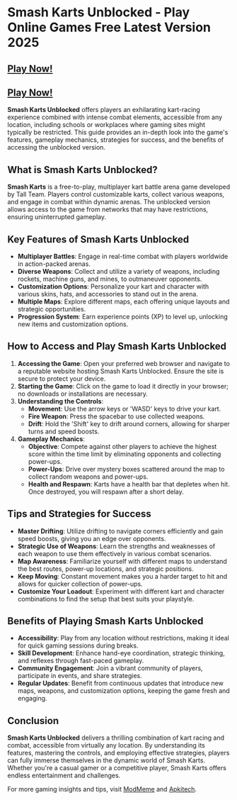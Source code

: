 # Smash Karts Unblocked - Play Online Games Free Latest Version 2025

## [Play Now!](https://modmeme.com/)

## [Play Now!](https://apkitech.com/)

**Smash Karts Unblocked** offers players an exhilarating kart-racing experience combined with intense combat elements, accessible from any location, including schools or workplaces where gaming sites might typically be restricted. This guide provides an in-depth look into the game's features, gameplay mechanics, strategies for success, and the benefits of accessing the unblocked version.

## What is Smash Karts Unblocked?

**Smash Karts** is a free-to-play, multiplayer kart battle arena game developed by Tall Team. Players control customizable karts, collect various weapons, and engage in combat within dynamic arenas. The unblocked version allows access to the game from networks that may have restrictions, ensuring uninterrupted gameplay.

## Key Features of Smash Karts Unblocked

- **Multiplayer Battles**: Engage in real-time combat with players worldwide in action-packed arenas.
- **Diverse Weapons**: Collect and utilize a variety of weapons, including rockets, machine guns, and mines, to outmaneuver opponents.
- **Customization Options**: Personalize your kart and character with various skins, hats, and accessories to stand out in the arena.
- **Multiple Maps**: Explore different maps, each offering unique layouts and strategic opportunities.
- **Progression System**: Earn experience points (XP) to level up, unlocking new items and customization options.

## How to Access and Play Smash Karts Unblocked

1. **Accessing the Game**: Open your preferred web browser and navigate to a reputable website hosting Smash Karts Unblocked. Ensure the site is secure to protect your device.
2. **Starting the Game**: Click on the game to load it directly in your browser; no downloads or installations are necessary.
3. **Understanding the Controls**:
   - **Movement**: Use the arrow keys or 'WASD' keys to drive your kart.
   - **Fire Weapon**: Press the spacebar to use collected weapons.
   - **Drift**: Hold the 'Shift' key to drift around corners, allowing for sharper turns and speed boosts.
4. **Gameplay Mechanics**:
   - **Objective**: Compete against other players to achieve the highest score within the time limit by eliminating opponents and collecting power-ups.
   - **Power-Ups**: Drive over mystery boxes scattered around the map to collect random weapons and power-ups.
   - **Health and Respawn**: Karts have a health bar that depletes when hit. Once destroyed, you will respawn after a short delay.

## Tips and Strategies for Success

- **Master Drifting**: Utilize drifting to navigate corners efficiently and gain speed boosts, giving you an edge over opponents.
- **Strategic Use of Weapons**: Learn the strengths and weaknesses of each weapon to use them effectively in various combat scenarios.
- **Map Awareness**: Familiarize yourself with different maps to understand the best routes, power-up locations, and strategic positions.
- **Keep Moving**: Constant movement makes you a harder target to hit and allows for quicker collection of power-ups.
- **Customize Your Loadout**: Experiment with different kart and character combinations to find the setup that best suits your playstyle.

## Benefits of Playing Smash Karts Unblocked

- **Accessibility**: Play from any location without restrictions, making it ideal for quick gaming sessions during breaks.
- **Skill Development**: Enhance hand-eye coordination, strategic thinking, and reflexes through fast-paced gameplay.
- **Community Engagement**: Join a vibrant community of players, participate in events, and share strategies.
- **Regular Updates**: Benefit from continuous updates that introduce new maps, weapons, and customization options, keeping the game fresh and engaging.

## Conclusion

**Smash Karts Unblocked** delivers a thrilling combination of kart racing and combat, accessible from virtually any location. By understanding its features, mastering the controls, and employing effective strategies, players can fully immerse themselves in the dynamic world of Smash Karts. Whether you're a casual gamer or a competitive player, Smash Karts offers endless entertainment and challenges.

For more gaming insights and tips, visit [ModMeme](https://modmeme.com/) and [Apkitech](https://apkitech.com/).

